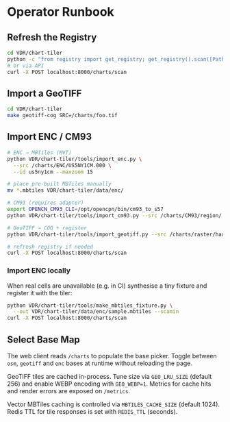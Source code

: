 # Operator Runbook

## Refresh the Registry

```bash
cd VDR/chart-tiler
python -c "from registry import get_registry; get_registry().scan([Path('data')])"  # refresh
# or via API
curl -X POST localhost:8000/charts/scan
```

## Import a GeoTIFF

```bash
cd VDR/chart-tiler
make geotiff-cog SRC=/charts/foo.tif
```

## Import ENC / CM93

```bash
# ENC → MBTiles (MVT)
python VDR/chart-tiler/tools/import_enc.py \
  --src /charts/ENC/US5NY1CM.000 \
  --id us5ny1cm --maxzoom 15

# place pre-built MBTiles manually
mv *.mbtiles VDR/chart-tiler/data/enc/

# CM93 (requires adapter)
export OPENCN_CM93_CLI=/opt/opencpn/bin/cm93_to_s57
python VDR/chart-tiler/tools/import_cm93.py --src /charts/CM93/region/

# GeoTIFF → COG + register
python VDR/chart-tiler/tools/import_geotiff.py --src /charts/raster/harbor.tif

# refresh registry if needed
curl -X POST localhost:8000/charts/scan
```

### Import ENC locally

When real cells are unavailable (e.g. in CI) synthesise a tiny fixture and
register it with the tiler:

```bash
python VDR/chart-tiler/tools/make_mbtiles_fixture.py \
  --out VDR/chart-tiler/data/enc/sample.mbtiles --scamin
curl -X POST localhost:8000/charts/scan
```

## Select Base Map

The web client reads `/charts` to populate the base picker.  Toggle between
`osm`, `geotiff` and `enc` bases at runtime without reloading the page.

GeoTIFF tiles are cached in-process.  Tune size via `GEO_LRU_SIZE` (default 256)
and enable WEBP encoding with `GEO_WEBP=1`.  Metrics for cache hits and render
errors are exposed on `/metrics`.

Vector MBTiles caching is controlled via `MBTILES_CACHE_SIZE` (default 1024).
Redis TTL for tile responses is set with `REDIS_TTL` (seconds).
